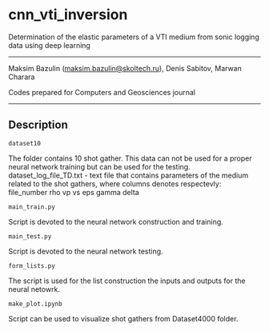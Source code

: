 # cnn_vti_inversion
Determination of the elastic parameters of a VTI medium from sonic logging data using deep learning

************************
Maksim Bazulin (maksim.bazulin@skoltech.ru), Denis Sabitov, Marwan Charara

Codes prepared for Computers and Geosciences journal
************************

## Description

```
dataset10
```
The folder contains 10 shot gather. This data can not be used for a proper neural network training but can be used for the testing. 
dataset_log_file_TD.txt - text file that contains parameters of the medium related to the shot gathers, where columns denotes respectevly:
file_number rho vp vs eps gamma delta

```
main_train.py
```
Script is devoted to the neural network construction and training.  

```
main_test.py
```
Script is devoted to the neural network testing.  

```
form_lists.py
```
The script is used for the list construction the inputs and outputs for the neural netowrk. 

```
make_plot.ipynb
```
Script can be used to visualize shot gathers from Dataset4000 folder.
